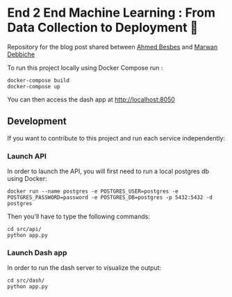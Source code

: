 # End 2 End Machine Learning : From Data Collection to Deployment 🚀 

Repository for the blog post shared between [Ahmed Besbes](http://ahmedbesbes.com) and [Marwan Debbiche](http://marwandebbiche.com)

To run this project locally using Docker Compose run : 

```
docker-compose build
docker-compose up
```
You can then access the dash app at [http://localhost:8050](http://localhost:8050)

## Development

If you want to contribute to this project and run each service independently:

### Launch API

In order to launch the API, you will first need to run a local postgres db using Docker:

```
docker run --name postgres -e POSTGRES_USER=postgres -e POSTGRES_PASSWORD=password -e POSTGRES_DB=postgres -p 5432:5432 -d postgres
```

Then you'll have to type the following commands:

```shell
cd src/api/
python app.py
```

### Launch Dash app

In order to run the dash server to visualize the output:

```shell
cd src/dash/
python app.py
```
